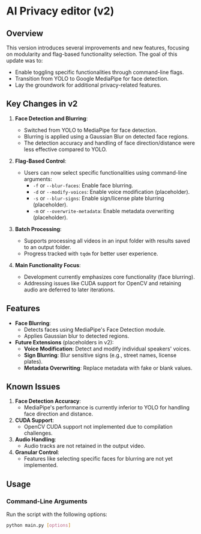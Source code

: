 # AI Privacy editor (v2)

## Overview
This version introduces several improvements and new features, focusing on modularity and flag-based functionality selection. The goal of this update was to:
- Enable toggling specific functionalities through command-line flags.
- Transition from YOLO to Google MediaPipe for face detection.
- Lay the groundwork for additional privacy-related features.

## Key Changes in v2
1. **Face Detection and Blurring**:
   - Switched from YOLO to MediaPipe for face detection.
   - Blurring is applied using a Gaussian Blur on detected face regions.
   - The detection accuracy and handling of face direction/distance were less effective compared to YOLO.

2. **Flag-Based Control**:
   - Users can now select specific functionalities using command-line arguments:
     - `-f` or `--blur-faces`: Enable face blurring.
     - `-d` or `--modify-voices`: Enable voice modification (placeholder).
     - `-s` or `--blur-signs`: Enable sign/license plate blurring (placeholder).
     - `-m` or `--overwrite-metadata`: Enable metadata overwriting (placeholder).

3. **Batch Processing**:
   - Supports processing all videos in an input folder with results saved to an output folder.
   - Progress tracked with `tqdm` for better user experience.

4. **Main Functionality Focus**:
   - Development currently emphasizes core functionality (face blurring).
   - Addressing issues like CUDA support for OpenCV and retaining audio are deferred to later iterations.

## Features
- **Face Blurring**:
  - Detects faces using MediaPipe's Face Detection module.
  - Applies Gaussian blur to detected regions.
- **Future Extensions** (placeholders in v2):
  - **Voice Modification**: Detect and modify individual speakers' voices.
  - **Sign Blurring**: Blur sensitive signs (e.g., street names, license plates).
  - **Metadata Overwriting**: Replace metadata with fake or blank values.

## Known Issues
1. **Face Detection Accuracy**:
   - MediaPipe's performance is currently inferior to YOLO for handling face direction and distance.
2. **CUDA Support**:
   - OpenCV CUDA support not implemented due to compilation challenges.
3. **Audio Handling**:
   - Audio tracks are not retained in the output video.
4. **Granular Control**:
   - Features like selecting specific faces for blurring are not yet implemented.

## Usage
### Command-Line Arguments
Run the script with the following options:

```bash
python main.py [options]
```